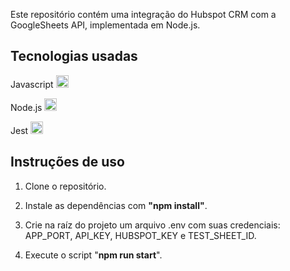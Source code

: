 
Este repositório contém uma integração do Hubspot CRM com a GoogleSheets API, implementada em Node.js.


## Tecnologias usadas
Javascript <img height="20" src="https://user-images.githubusercontent.com/25181517/117447155-6a868a00-af3d-11eb-9cfe-245df15c9f3f.png" alt="JavaScript" title="JavaScript" />

Node.js <img height="20" src="https://user-images.githubusercontent.com/25181517/183568594-85e280a7-0d7e-4d1a-9028-c8c2209e073c.png" alt="Node.js" title="Node.js" />

Jest <img height="20" src="https://user-images.githubusercontent.com/25181517/187955005-f4ca6f1a-e727-497b-b81b-93fb9726268e.png" alt="Jest" title="Jest" />


## Instruções de uso

 1. Clone o repositório.

 2. Instale as dependências com **"npm install"**.

 3. Crie na raíz do projeto um arquivo .env com suas credenciais: APP_PORT, API_KEY, HUBSPOT_KEY e TEST_SHEET_ID.
 
 4. Execute o script "**npm run start**".
 